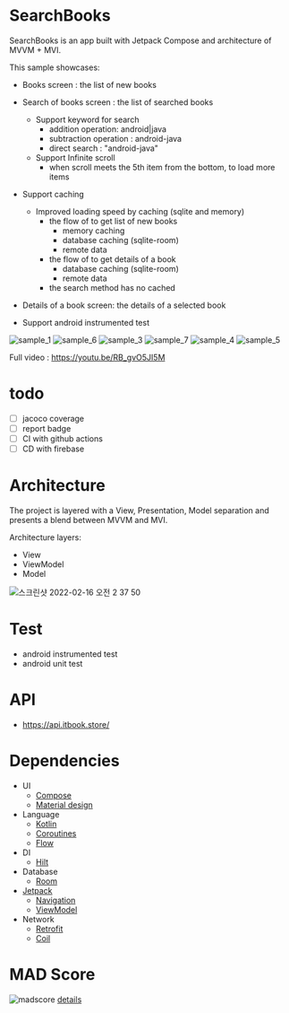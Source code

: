 # SearchBooks

SearchBooks is an app built with Jetpack Compose and architecture of MVVM + MVI.

This sample showcases:
- Books screen : the list of new books
- Search of books screen : the list of searched books
  - Support keyword for search
    - addition operation: android|java
    - subtraction operation : android-java
    - direct search : "android-java"
  - Support Infinite scroll 
    - when scroll meets the 5th item from the bottom, to load more items
- Support caching
  - Improved loading speed by caching (sqlite and memory)
    - the flow of to get list of new books
      - memory caching
      - database caching (sqlite-room)
      - remote data
    - the flow of to get details of a book
      - database caching (sqlite-room)
      - remote data
    - the search method has no cached

- Details of a book screen: the details of a selected book 
- Support android instrumented test

![sample_1](https://user-images.githubusercontent.com/12796737/154319317-1ce25dad-7b67-425e-b490-eb967f53266e.gif)
![sample_6](https://user-images.githubusercontent.com/12796737/154319393-5e7c75b5-0d47-47ce-afb6-1831d1e4b934.gif)
![sample_3](https://user-images.githubusercontent.com/12796737/154319375-ca95e7da-4ff6-44d6-9f0b-e808ba858105.gif)
![sample_7](https://user-images.githubusercontent.com/12796737/154319401-40b87f96-83d1-451b-9f89-14ab470b9e21.gif)
![sample_4](https://user-images.githubusercontent.com/12796737/154319343-a5d20601-4a49-477f-b91b-068551dea00a.gif)
![sample_5](https://user-images.githubusercontent.com/12796737/154319356-eeb33a2e-a57e-4b0a-b6ac-6bfe7d33e4e9.gif)

Full video : https://youtu.be/RB_gvO5JI5M

# todo
- [ ] jacoco coverage
- [ ] report badge
- [ ] CI with github actions
- [ ] CD with firebase

# Architecture
The project is layered with a View, Presentation, Model separation and presents a blend between MVVM and MVI.

Architecture layers:
* View 
* ViewModel 
* Model

![스크린샷 2022-02-16 오전 2 37 50](https://user-images.githubusercontent.com/12796737/154117778-154039e5-7125-4573-a03e-95498138e82a.png)

# Test
- android instrumented test
- android unit test

# API
- https://api.itbook.store/

# Dependencies

* UI
  * [Compose](https://developer.android.com/jetpack/compose) 
  * [Material design](https://material.io/design)
* Language
  * [Kotlin](https://kotlinlang.org/)
  * [Coroutines](https://kotlinlang.org/docs/reference/coroutines-overview.html) 
  * [Flow](https://developer.android.com/kotlin/flow)
* DI
  * [Hilt](https://developer.android.com/training/dependency-injection/hilt-android) 
* Database
  * [Room](https://developer.android.com/topic/libraries/architecture/room)
* [Jetpack](https://developer.android.com/jetpack)
    * [Navigation](https://developer.android.com/topic/libraries/architecture/navigation/) 
    * [ViewModel](https://developer.android.com/topic/libraries/architecture/viewmodel)
* Network
  * [Retrofit](https://square.github.io/retrofit/)
  * [Coil](https://github.com/coil-kt/coil) 

# MAD Score

![madscore](https://user-images.githubusercontent.com/12796737/154118772-a39ea3af-9bfb-4c61-a636-21b34c0a14d2.png)
[details](https://madscorecard.withgoogle.com/scorecards/396195600/)
